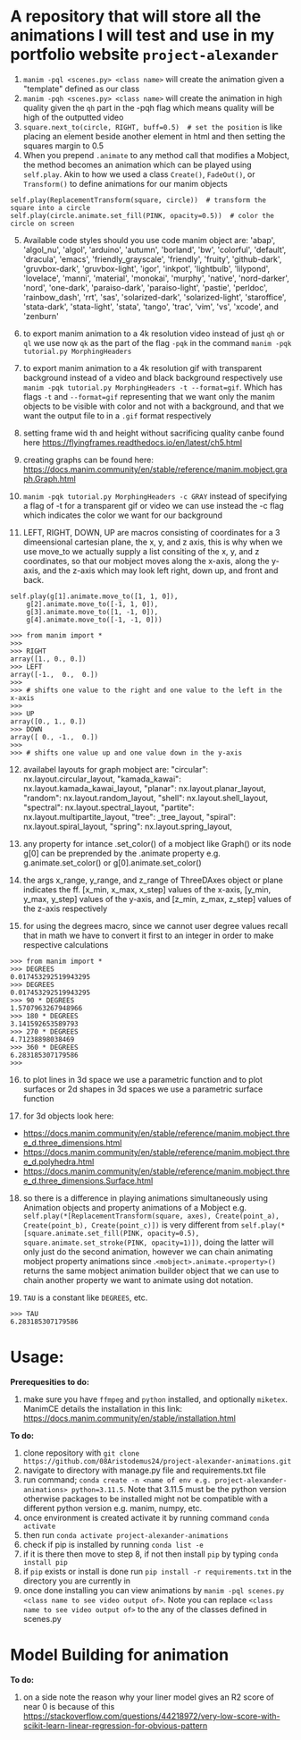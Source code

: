 # A repository that will store all the animations I will test and use in my portfolio website `project-alexander`

1. `manim -pql <scenes.py> <class name>` will create the animation given a "template" defined as our class
2. `manim -pqh <scenes.py> <class name>` will create the animation in high quality given the `qh` part in the -pqh flag which means quality will be high of the outputted video
3. `square.next_to(circle, RIGHT, buff=0.5)  # set the position` is like placing an element beside another element in html and then setting the squares margin to 0.5
4. When you prepend `.animate` to any method call that modifies a Mobject, the method becomes an animation which can be played using `self.play`. Akin to how we used a class `Create()`, `FadeOut()`, or `Transform()` to define animations for our manim objects 
```
self.play(ReplacementTransform(square, circle))  # transform the square into a circle
self.play(circle.animate.set_fill(PINK, opacity=0.5))  # color the circle on screen
```
5. Available code styles should you use code manim object are: 'abap', 'algol_nu', 'algol', 'arduino', 'autumn', 'borland', 'bw', 'colorful', 'default', 'dracula', 'emacs', 'friendly_grayscale', 'friendly', 'fruity', 'github-dark', 'gruvbox-dark', 'gruvbox-light', 'igor', 'inkpot', 'lightbulb', 'lilypond', 'lovelace', 'manni', 'material', 'monokai', 'murphy', 'native', 'nord-darker', 'nord', 'one-dark', 'paraiso-dark', 'paraiso-light', 'pastie', 'perldoc', 'rainbow_dash', 'rrt', 'sas', 'solarized-dark', 'solarized-light', 'staroffice', 'stata-dark', 'stata-light', 'stata', 'tango', 'trac', 'vim', 'vs', 'xcode', and 'zenburn'

6. to export manim animation to a 4k resolution video instead of just `qh` or `ql` we use now `qk` as the part of the flag `-pqk` in the command `manim -pqk tutorial.py MorphingHeaders`

7. to export manim animation to a 4k resolution gif with transparent background instead of a video and black background respectively use `manim -pqk tutorial.py MorphingHeaders -t --format=gif`. Which has flags `-t` and `--format=gif` representing that we want only the manim objects to be visible with color and not with a background, and that we want the output file to in a `.gif` format respectively

8. setting frame wid th and height without sacrificing quality canbe found here https://flyingframes.readthedocs.io/en/latest/ch5.html

9. creating graphs can be found here: https://docs.manim.community/en/stable/reference/manim.mobject.graph.Graph.html

10. `manim -pqk tutorial.py MorphingHeaders -c GRAY` instead of specifying a flag of -t for a transparent gif or video we can use instead the -c flag which indicates the color we want for our background

11. LEFT, RIGHT, DOWN, UP are macros consisting of coordinates for a 3 dimeensional cartesian plane, the x, y, and z axis, this is why when we use move_to we actually supply a list consiting of the x, y, and z coordinates, so that our mobject moves along the x-axis, along the y-axis, and the z-axis which may look left right, down up, and front and back.

```
self.play(g[1].animate.move_to([1, 1, 0]),
    g[2].animate.move_to([-1, 1, 0]),
    g[3].animate.move_to([1, -1, 0]),
    g[4].animate.move_to([-1, -1, 0]))
```

```
>>> from manim import *
>>>
>>> RIGHT
array([1., 0., 0.])
>>> LEFT
array([-1.,  0.,  0.])
>>>
>>> # shifts one value to the right and one value to the left in the x-axis
>>>
>>> UP
array([0., 1., 0.])
>>> DOWN
array([ 0., -1.,  0.])
>>>
>>> # shifts one value up and one value down in the y-axis
```

12. availabel layouts for graph mobject are: "circular": nx.layout.circular_layout, "kamada_kawai": nx.layout.kamada_kawai_layout,
        "planar": nx.layout.planar_layout,
        "random": nx.layout.random_layout,
        "shell": nx.layout.shell_layout,
        "spectral": nx.layout.spectral_layout,
        "partite": nx.layout.multipartite_layout,
        "tree": _tree_layout,
        "spiral": nx.layout.spiral_layout,
        "spring": nx.layout.spring_layout,

13. any property for intance .set_color() of a mobject like Graph() or its node g[0] can be preprended by the .animate property e.g. g.animate.set_color() or g[0].animate.set_color()

14. the args x_range, y_range, and z_range of ThreeDAxes object or plane indicates the ff. [x_min, x_max, x_step] values of the x-axis, [y_min, y_max, y_step] values of the y-axis, and [z_min, z_max, z_step] values of the z-axis respectively

15. for using the degrees macro, since we cannot user degree values recall that in math we have to convert it first to an integer in order to make respective calculations 
```
>>> from manim import *
>>> DEGREES
0.017453292519943295
>>> DEGREES
0.017453292519943295
>>> 90 * DEGREES
1.5707963267948966
>>> 180 * DEGREES
3.141592653589793
>>> 270 * DEGREES
4.71238898038469
>>> 360 * DEGREES
6.283185307179586
>>>
```

16. to plot lines in 3d space we use a parametric function and to plot surfaces or 2d shapes in 3d spaces we use a parametric surface function

17. for 3d objects look here:
* https://docs.manim.community/en/stable/reference/manim.mobject.three_d.three_dimensions.html
* https://docs.manim.community/en/stable/reference/manim.mobject.three_d.polyhedra.html
* https://docs.manim.community/en/stable/reference/manim.mobject.three_d.three_dimensions.Surface.html

18. so there is a difference in playing animations simultaneously using Animation objects and property animations of a Mobject e.g. `self.play(*[ReplacementTransform(square, axes), Create(point_a), Create(point_b), Create(point_c)])` is very different from `self.play(*[square.animate.set_fill(PINK, opacity=0.5), square.animate.set_stroke(PINK, opacity=1)])`, doing the latter will only just do the second animation, however we can chain animating mobject property animations since .`<mobject>.animate.<property>()` returns the same mobject animation builder object that we can use to chain another property we want to animate using dot notation.

19. `TAU` is a constant like `DEGREES`, etc.
```
>>> TAU
6.283185307179586
```

# Usage:
**Prerequesities to do:**
1. make sure you have `ffmpeg` and `python` installed, and optionally `miketex`. ManimCE details the installation in this link: https://docs.manim.community/en/stable/installation.html

**To do:**
1. clone repository with `git clone https://github.com/08Aristodemus24/project-alexander-animations.git`
2. navigate to directory with manage.py file and requirements.txt file
3. run command; `conda create -n <name of env e.g. project-alexander-animations> python=3.11.5`. Note that 3.11.5 must be the python version otherwise packages to be installed might not be compatible with a different python version e.g. manim, numpy, etc. 
4. once environment is created activate it by running command `conda activate`
5. then run `conda activate project-alexander-animations`
6. check if pip is installed by running `conda list -e`
7. if it is there then move to step 8, if not then install `pip` by typing `conda install pip`
8. if `pip` exists or install is done run `pip install -r requirements.txt` in the directory you are currently in
9. once done installing you can view animations by `manim -pql scenes.py <class name to see video output of>`. Note you can replace `<class name to see video output of>` to the any of the classes defined in scenes.py

# Model Building for animation
**To do:**
1. on a side note the reason why your liner model gives an R2 score of near 0 is because of this https://stackoverflow.com/questions/44218972/very-low-score-with-scikit-learn-linear-regression-for-obvious-pattern